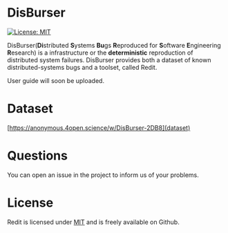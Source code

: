 # DisBurser

 [![License: MIT](https://img.shields.io/badge/License-MIT-yellow.svg)](https://opensource.org/licenses/MIT) 


DisBurser(**Di**stributed **S**ystems **Bu**gs **R**eproduced for **S**oftware **E**ngineering **R**esearch) is a infrastructure or the **deterministic** reproduction of distributed system failures. DisBurser provides both a dataset of known distributed-systems bugs and a toolset, called Redit. 

<!-- With dockers running on the machine, we can easily simulate the operation of a real-world distributed system on Redit and find defects of the system by the test events.

Currently, node failure, network partition, network delay, network packet loss, and clock drift is supported.

For Java, we can force a specific order between nodes in order to reproduce a specific time-sensitive scenario and inject failures before or after a specific method is called when a specific stack trace is present. -->

User guide will soon be uploaded.

# Dataset

[https://anonymous.4open.science/w/DisBurser-2DB8](dataset)

# Questions

You can open an issue in the project to inform us of your problems. 

# License

Redit is licensed under [MIT](https://opensource.org/licenses/MIT) and is freely available on Github.
